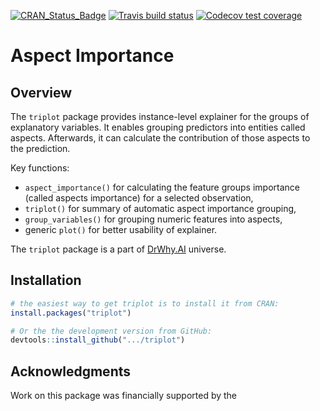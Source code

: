 <!-- badges: start -->
[![CRAN_Status_Badge](https://www.r-pkg.org/badges/version/triplot)](https://cran.r-project.org/package=triplot)
[![Travis build status](https://travis-ci.com/kasiapekala/triplot.svg?branch=master)](https://travis-ci.com/kasiapekala/triplot)
[![Codecov test coverage](https://codecov.io/gh/kasiapekala/triplot/branch/master/graph/badge.svg)](https://codecov.io/gh/kasiapekala/triplot?branch=master)
<!-- badges: end -->

  
# Aspect Importance

## Overview

The `triplot` package provides instance-level explainer for the groups of explanatory variables. It enables grouping predictors into entities called aspects. Afterwards, it can calculate the contribution of those aspects to the prediction.

Key functions: 

* `aspect_importance()` for calculating the feature groups importance (called aspects importance) for a selected observation, 
* `triplot()` for summary of automatic aspect importance grouping,
* `group_variables()` for grouping numeric features into aspects,
* generic `plot()` for better usability of explainer.

The `triplot` package is a part of [DrWhy.AI](http://DrWhy.AI) universe. 


## Installation

```r
# the easiest way to get triplot is to install it from CRAN:
install.packages("triplot")

# Or the the development version from GitHub:
devtools::install_github(".../triplot")
```

## Acknowledgments

Work on this package was financially supported by the 
